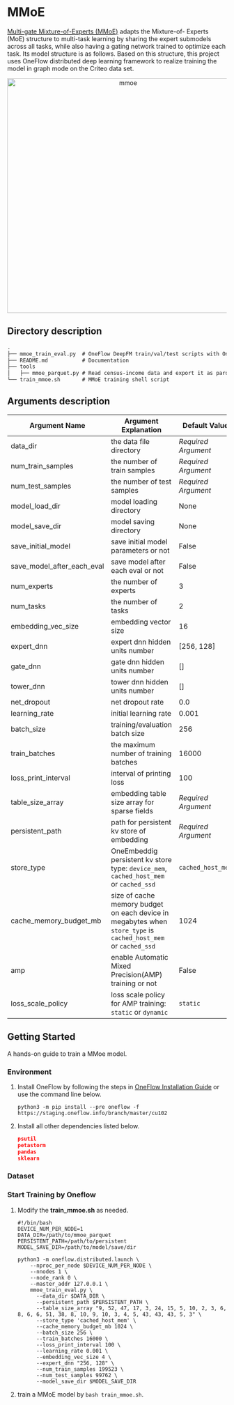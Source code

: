 # MMoE

[Multi-gate Mixture-of-Experts (MMoE)](https://dl.acm.org/doi/pdf/10.1145/3219819.3220007) adapts the Mixture-of- Experts (MoE) structure to multi-task learning by sharing the expert submodels across all tasks, while also having a gating network trained to optimize each task. Its model structure is as follows. Based on this structure, this project uses OneFlow distributed deep learning framework to realize training the model in graph mode on the Criteo data set.
<p align='center'>
  <img width="539" alt="mmoe" src="https://user-images.githubusercontent.com/46690197/172789523-443b5df5-432a-4b96-99ba-7712d46a81ed.png">
</p>

## Directory description

```txt
.
├── mmoe_train_eval.py  # OneFlow DeepFM train/val/test scripts with OneEmbedding module
├── README.md           # Documentation
├── tools
│   ├── mmoe_parquet.py # Read census-income data and export it as parquet data format
└── train_mmoe.sh       # MMoE training shell script
```

## Arguments description

| Argument Name              | Argument Explanation                                         | Default Value       |
| -------------------------- | ------------------------------------------------------------ | ------------------- |
| data_dir                   | the data file directory                                      | *Required Argument* |
| num_train_samples          | the number of train samples                                  | *Required Argument* |
| num_test_samples           | the number of test samples                                   | *Required Argument* |
| model_load_dir             | model loading directory                                      | None                |
| model_save_dir             | model saving directory                                       | None                |
| save_initial_model         | save initial model parameters or not                         | False               |
| save_model_after_each_eval | save model after each eval or not                            | False               |
| num_experts                | the number of experts                                        | 3                   |
| num_tasks                  | the number of tasks                                          | 2                   |
| embedding_vec_size         | embedding vector size                                        | 16                  |
| expert_dnn                 | expert dnn hidden units number                               | [256, 128]          |
| gate_dnn                   | gate dnn hidden units number                                 | []                  |
| tower_dnn                  | tower dnn hidden units number                                | []                  |
| net_dropout                | net dropout rate                                             | 0.0                 |
| learning_rate              | initial learning rate                                        | 0.001               |
| batch_size                 | training/evaluation batch size                               | 256                 |
| train_batches              | the maximum number of training batches                       | 16000               |
| loss_print_interval        | interval of printing loss                                    | 100                 |
| table_size_array           | embedding table size array for sparse fields                 | *Required Argument* |
| persistent_path            | path for persistent kv store of embedding                    | *Required Argument* |
| store_type                 | OneEmbeddig persistent kv store type: `device_mem`, `cached_host_mem` or `cached_ssd` | `cached_host_mem`   |
| cache_memory_budget_mb     | size of cache memory budget on each device in megabytes when `store_type` is `cached_host_mem` or `cached_ssd` | 1024                |
| amp                        | enable Automatic Mixed Precision(AMP) training or not        | False               |
| loss_scale_policy          | loss scale policy for AMP training: `static` or `dynamic`    | `static`            |


## Getting Started

A hands-on guide to train a MMoe model.

### Environment

1.   Install OneFlow by following the steps in [OneFlow Installation Guide](https://github.com/Oneflow-Inc/oneflow#install-oneflow) or use the command line below.

     ```shell
     python3 -m pip install --pre oneflow -f https://staging.oneflow.info/branch/master/cu102
     ```

2.   Install all other dependencies listed below.

     ```json
     psutil
     petastorm
     pandas
     sklearn
     ```

### Dataset

### Start Training by Oneflow

1.   Modify the **train_mmoe.sh** as needed.

     ```shell
     #!/bin/bash
     DEVICE_NUM_PER_NODE=1
     DATA_DIR=/path/to/mmoe_parquet
     PERSISTENT_PATH=/path/to/persistent
     MODEL_SAVE_DIR=/path/to/model/save/dir
     
     python3 -m oneflow.distributed.launch \
         --nproc_per_node $DEVICE_NUM_PER_NODE \
         --nnodes 1 \
         --node_rank 0 \
         --master_addr 127.0.0.1 \
         mmoe_train_eval.py \
           --data_dir $DATA_DIR \
           --persistent_path $PERSISTENT_PATH \
           --table_size_array "9, 52, 47, 17, 3, 24, 15, 5, 10, 2, 3, 6, 8, 6, 6, 51, 38, 8, 10, 9, 10, 3, 4, 5, 43, 43, 43, 5, 3" \
           --store_type 'cached_host_mem' \
           --cache_memory_budget_mb 1024 \
           --batch_size 256 \
           --train_batches 16000 \
           --loss_print_interval 100 \
           --learning_rate 0.001 \
           --embedding_vec_size 4 \
           --expert_dnn "256, 128" \
           --num_train_samples 199523 \
           --num_test_samples 99762 \
           --model_save_dir $MODEL_SAVE_DIR
     ```
     
2.   train a MMoE model by `bash train_mmoe.sh`.
